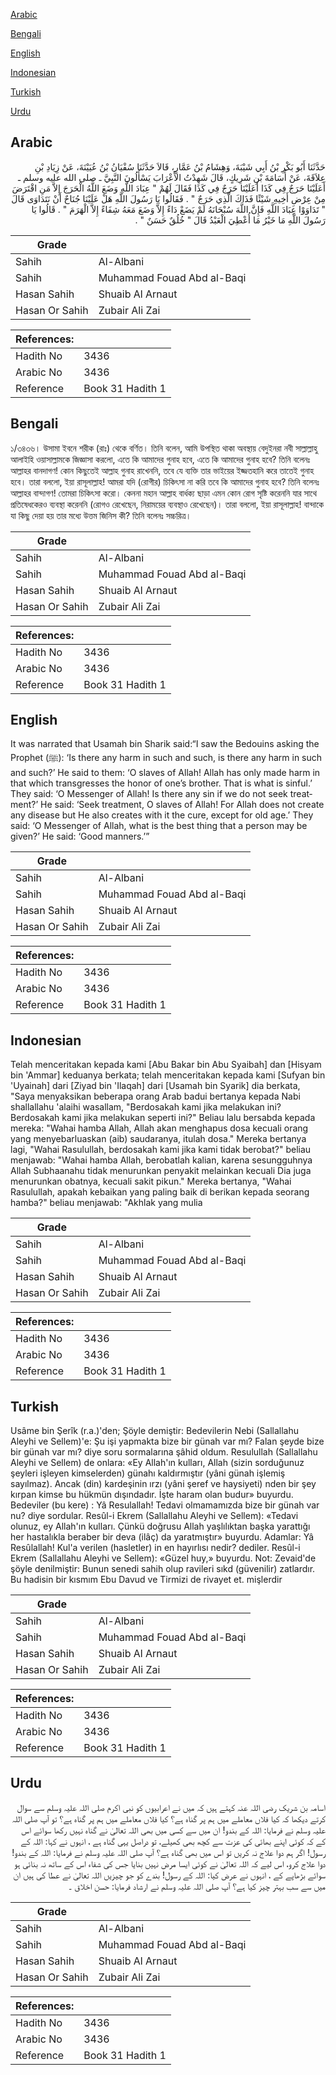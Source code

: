 [Arabic](#arabic)

[Bengali](#bengali)

[English](#english)

[Indonesian](#indonesian)

[Turkish](#turkish)

[Urdu](#urdu)

## Arabic


<div dir="rtl" lang="ar" style={{fontSize:'larger',backgroundColor:'#f8f9fa',padding:20}}>
حَدَّثَنَا أَبُو بَكْرِ بْنُ أَبِي شَيْبَةَ، وَهِشَامُ بْنُ عَمَّارٍ، قَالاَ حَدَّثَنَا سُفْيَانُ بْنُ عُيَيْنَةَ، عَنْ زِيَادِ بْنِ عِلاَقَةَ، عَنْ أُسَامَةَ بْنِ شَرِيكٍ، قَالَ شَهِدْتُ الأَعْرَابَ يَسْأَلُونَ النَّبِيَّ ـ صلى الله عليه وسلم ـ أَعَلَيْنَا حَرَجٌ فِي كَذَا أَعَلَيْنَا حَرَجٌ فِي كَذَا فَقَالَ لَهُمْ ‏"‏ عِبَادَ اللَّهِ وَضَعَ اللَّهُ الْحَرَجَ إِلاَّ مَنِ اقْتَرَضَ مِنْ عِرْضِ أَخِيهِ شَيْئًا فَذَاكَ الَّذِي حَرَجٌ ‏"‏ ‏.‏ فَقَالُوا يَا رَسُولَ اللَّهِ هَلْ عَلَيْنَا جُنَاحٌ أَنْ نَتَدَاوَى قَالَ ‏"‏ تَدَاوَوْا عِبَادَ اللَّهِ فَإِنَّ اللَّهَ سُبْحَانَهُ لَمْ يَضَعْ دَاءً إِلاَّ وَضَعَ مَعَهُ شِفَاءً إِلاَّ الْهَرَمَ ‏"‏ ‏.‏ قَالُوا يَا رَسُولَ اللَّهِ مَا خَيْرُ مَا أُعْطِيَ الْعَبْدُ قَالَ ‏"‏ خُلُقٌ حَسَنٌ ‏"‏ ‏.‏
</div>
<div style={{backgroundColor:'#f8f9fa',padding:20, marginBottom: 10}}><table> <thead> <tr> <th>Grade</th> <th></th> </tr> </thead> <tbody> <tr><td>Sahih</td><td>Al-Albani</td></tr><tr><td>Sahih</td><td>Muhammad Fouad Abd al-Baqi</td></tr><tr><td>Hasan Sahih</td><td>Shuaib Al Arnaut</td></tr><tr><td>Hasan Or Sahih</td><td>Zubair Ali Zai</td></tr></tbody></table><table> <thead> <tr> <th>References:</th> <th></th> </tr> </thead> <tbody><tr><td>Hadith No</td><td>3436</td></tr><tr><td>Arabic No</td><td>3436</td></tr><tr><td>Reference</td><td>Book 31 Hadith 1</td></tr></tbody></table></div>

## Bengali


<div dir="ltr" lang="bn" style={{fontSize:'larger',backgroundColor:'#f8f9fa',padding:20}}>
১/৩৪৩৬। উসামা ইবনে শরীক (রাঃ) থেকে বর্ণিত। তিনি বলেন, আমি উপস্থিত থাকা অবস্থায় বেদুইনরা নবী সাল্লাল্লাহু আলাইহি ওয়াসাল্লামকে জিজ্ঞাসা করলো, এতে কি আমাদের গুনাহ হবে, এতে কি আমাদের গুনাহ হবে? তিনি বলেনঃ আল্লাহর বানদাগণ! কোন কিছুতেই আল্লাহ গুনাহ রাখেননি, তবে যে ব্যক্তি তার ভাইয়ের ইজ্জতহানি করে তাতেই গুনাহ হবে। তারা বললো, ইয়া রাসূলাল্লাহ! আমরা যদি (রোগীর) চিকিৎসা না করি তবে কি আমাদের গুনাহ হবে? তিনি বলেনঃ আল্লাহর বান্দাগণ! তোমরা চিকিৎসা করো। কেননা মহান আল্লাহ বার্ধক্য ছাড়া এমন কোন রোগ সৃষ্টি করেননি যার সাথে প্রতিষেধকেরও ব্যবস্থা করেননি (রোগও রেখেছেন, নিরাময়ের ব্যবস্থাও রেখেছেন)। তারা বললো, ইয়া রাসূলাল্লাহ! বান্দাকে যা কিছু দেয়া হয় তার মধ্যে উত্তম জিনিস কী? তিনি বলেনঃ সচ্চরিত্র।
</div>
<div style={{backgroundColor:'#f8f9fa',padding:20, marginBottom: 10}}><table> <thead> <tr> <th>Grade</th> <th></th> </tr> </thead> <tbody> <tr><td>Sahih</td><td>Al-Albani</td></tr><tr><td>Sahih</td><td>Muhammad Fouad Abd al-Baqi</td></tr><tr><td>Hasan Sahih</td><td>Shuaib Al Arnaut</td></tr><tr><td>Hasan Or Sahih</td><td>Zubair Ali Zai</td></tr></tbody></table><table> <thead> <tr> <th>References:</th> <th></th> </tr> </thead> <tbody><tr><td>Hadith No</td><td>3436</td></tr><tr><td>Arabic No</td><td>3436</td></tr><tr><td>Reference</td><td>Book 31 Hadith 1</td></tr></tbody></table></div>

## English


<div dir="ltr" lang="en" style={{fontSize:'larger',backgroundColor:'#f8f9fa',padding:20}}>
It was narrated that Usamah bin Sharik said:“I saw the Bedouins asking the Prophet (ﷺ): ‘Is there any harm in such and such, is there any harm in such and such?’ He said to them: ‘O slaves of Allah! Allah has only made harm in that which transgresses the honor of one’s brother. That is what is sinful.’ They said: ‘O Messenger of Allah! Is there any sin if we do not seek treatment?’ He said: ‘Seek treatment, O slaves of Allah! For Allah does not create any disease but He also creates with it the cure, except for old age.’ They said: ‘O Messenger of Allah, what is the best thing that a person may be given?’ He said: ‘Good manners.’”
</div>
<div style={{backgroundColor:'#f8f9fa',padding:20, marginBottom: 10}}><table> <thead> <tr> <th>Grade</th> <th></th> </tr> </thead> <tbody> <tr><td>Sahih</td><td>Al-Albani</td></tr><tr><td>Sahih</td><td>Muhammad Fouad Abd al-Baqi</td></tr><tr><td>Hasan Sahih</td><td>Shuaib Al Arnaut</td></tr><tr><td>Hasan Or Sahih</td><td>Zubair Ali Zai</td></tr></tbody></table><table> <thead> <tr> <th>References:</th> <th></th> </tr> </thead> <tbody><tr><td>Hadith No</td><td>3436</td></tr><tr><td>Arabic No</td><td>3436</td></tr><tr><td>Reference</td><td>Book 31 Hadith 1</td></tr></tbody></table></div>

## Indonesian


<div dir="ltr" lang="id" style={{fontSize:'larger',backgroundColor:'#f8f9fa',padding:20}}>
Telah menceritakan kepada kami [Abu Bakar bin Abu Syaibah] dan [Hisyam bin 'Ammar] keduanya berkata; telah menceritakan kepada kami [Sufyan bin 'Uyainah] dari [Ziyad bin 'Ilaqah] dari [Usamah bin Syarik] dia berkata, "Saya menyaksikan beberapa orang Arab badui bertanya kepada Nabi shallallahu 'alaihi wasallam, "Berdosakah kami jika melakukan ini? Berdosakah kami jika melakukan seperti ini?" Beliau lalu bersabda kepada mereka: "Wahai hamba Allah, Allah akan menghapus dosa kecuali orang yang menyebarluaskan (aib) saudaranya, itulah dosa." Mereka bertanya lagi, "Wahai Rasulullah, berdosakah kami jika kami tidak berobat?" beliau menjawab: "Wahai hamba Allah, berobatlah kalian, karena sesungguhnya Allah Subhaanahu tidak menurunkan penyakit melainkan kecuali Dia juga menurunkan obatnya, kecuali sakit pikun." Mereka bertanya, "Wahai Rasulullah, apakah kebaikan yang paling baik di berikan kepada seorang hamba?" beliau menjawab: "Akhlak yang mulia
</div>
<div style={{backgroundColor:'#f8f9fa',padding:20, marginBottom: 10}}><table> <thead> <tr> <th>Grade</th> <th></th> </tr> </thead> <tbody> <tr><td>Sahih</td><td>Al-Albani</td></tr><tr><td>Sahih</td><td>Muhammad Fouad Abd al-Baqi</td></tr><tr><td>Hasan Sahih</td><td>Shuaib Al Arnaut</td></tr><tr><td>Hasan Or Sahih</td><td>Zubair Ali Zai</td></tr></tbody></table><table> <thead> <tr> <th>References:</th> <th></th> </tr> </thead> <tbody><tr><td>Hadith No</td><td>3436</td></tr><tr><td>Arabic No</td><td>3436</td></tr><tr><td>Reference</td><td>Book 31 Hadith 1</td></tr></tbody></table></div>

## Turkish


<div dir="ltr" lang="tr" style={{fontSize:'larger',backgroundColor:'#f8f9fa',padding:20}}>
Usâme bin Şerîk (r.a.)'den; Şöyle demiştir: Bedevilerin Nebi (Sallallahu Aleyhi ve Sellem)'e: Şu işi yapmakta bize bir günah var mı? Falan şeyde bize bir günah var mı? diye soru sormalarına şâhid oldum. Resulullah (Sallallahu Aleyhi ve Sellem) de onlara: «Ey Allah'ın kulları, Allah (sizin sorduğunuz şeyleri işleyen kimselerden) günahı kaldırmıştır (yâni günah işlemiş sayılmaz). Ancak (din) kardeşinin ırzı (yâni şeref ve haysiyeti) nden bir şey kırpan kimse bu hükmün dışındadır. İşte haram olan budur» buyurdu. Bedeviler (bu kere) : Yâ Resulallah! Tedavi olmamamızda bize bir günah var nu? diye sordular. Resûl-i Ekrem (Sallallahu Aleyhi ve Sellem): «Tedavi olunuz, ey Allah'ın kulları. Çünkü doğrusu Allah yaşlılıktan başka yarattığı her hastalıkla beraber bir deva (ilâç) da yaratmıştır» buyurdu. Adamlar: Yâ Resûlallah! Kul'a verilen (hasletler) in en hayırlısı nedir? dediler. Resûl-i Ekrem (Sallallahu Aleyhi ve Sellem): «Güzel huy,» buyurdu. Not: Zevaid'de şöyle denilmiştir: Bunun senedi sahih olup ravileri sıkd (güvenilir) zatlardır. Bu hadisin bir kısmım Ebu Davud ve Tirmizi de rivayet et. mişlerdir
</div>
<div style={{backgroundColor:'#f8f9fa',padding:20, marginBottom: 10}}><table> <thead> <tr> <th>Grade</th> <th></th> </tr> </thead> <tbody> <tr><td>Sahih</td><td>Al-Albani</td></tr><tr><td>Sahih</td><td>Muhammad Fouad Abd al-Baqi</td></tr><tr><td>Hasan Sahih</td><td>Shuaib Al Arnaut</td></tr><tr><td>Hasan Or Sahih</td><td>Zubair Ali Zai</td></tr></tbody></table><table> <thead> <tr> <th>References:</th> <th></th> </tr> </thead> <tbody><tr><td>Hadith No</td><td>3436</td></tr><tr><td>Arabic No</td><td>3436</td></tr><tr><td>Reference</td><td>Book 31 Hadith 1</td></tr></tbody></table></div>

## Urdu


<div dir="rtl" lang="ur" style={{fontSize:'larger',backgroundColor:'#f8f9fa',padding:20}}>
اسامہ بن شریک رضی اللہ عنہ کہتے ہیں کہ میں نے اعرابیوں کو نبی اکرم صلی اللہ علیہ وسلم سے سوال کرتے دیکھا کہ کیا فلاں معاملے میں ہم پر گناہ ہے؟ کیا فلاں معاملے میں ہم پر گناہ ہے؟ تو آپ صلی اللہ علیہ وسلم نے فرمایا: اللہ کے بندو! ان میں سے کسی میں بھی اللہ تعالیٰ نے گناہ نہیں رکھا سوائے اس کے کہ کوئی اپنے بھائی کی عزت سے کچھ بھی کھیلے، تو دراصل یہی گناہ ہے ، انہوں نے کہا: اللہ کے رسول! اگر ہم دوا علاج نہ کریں تو اس میں بھی گناہ ہے؟ آپ صلی اللہ علیہ وسلم نے فرمایا: اللہ کے بندو! دوا علاج کرو، اس لیے کہ اللہ تعالیٰ نے کوئی ایسا مرض نہیں بنایا جس کی شفاء اس کے ساتھ نہ بنائی ہو سوائے بڑھاپے کے ، انہوں نے عرض کیا: اللہ کے رسول! بندے کو جو چیزیں اللہ تعالیٰ نے عطا کی ہیں ان میں سے سب بہتر چیز کیا ہے؟ آپ صلی اللہ علیہ وسلم نے ارشاد فرمایا: حسن اخلاق ۔
</div>
<div style={{backgroundColor:'#f8f9fa',padding:20, marginBottom: 10}}><table> <thead> <tr> <th>Grade</th> <th></th> </tr> </thead> <tbody> <tr><td>Sahih</td><td>Al-Albani</td></tr><tr><td>Sahih</td><td>Muhammad Fouad Abd al-Baqi</td></tr><tr><td>Hasan Sahih</td><td>Shuaib Al Arnaut</td></tr><tr><td>Hasan Or Sahih</td><td>Zubair Ali Zai</td></tr></tbody></table><table> <thead> <tr> <th>References:</th> <th></th> </tr> </thead> <tbody><tr><td>Hadith No</td><td>3436</td></tr><tr><td>Arabic No</td><td>3436</td></tr><tr><td>Reference</td><td>Book 31 Hadith 1</td></tr></tbody></table></div>
